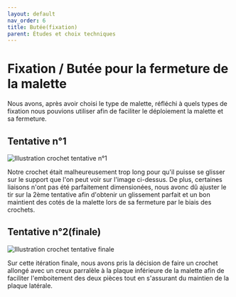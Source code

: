 ```yaml
---
layout: default
nav_order: 6
title: Butée(fixation)
parent: Études et choix techniques
---
```


# Fixation / Butée pour la fermeture de la malette

Nous avons, après avoir choisi le type de malette, réfléchi à quels types de fixation nous pouvions utiliser afin de faciliter le déploiement la malette et sa fermeture.

## Tentative n°1

![Illustration crochet tentative n°1](../shared-assets/images/crochet_tentative_n°1.jpg)

Notre crochet était malheureusement trop long pour qu'il puisse se glisser sur le support que l'on peut voir sur l'image ci-dessus.
De plus, certaines liaisons n'ont pas été parfaitement dimensionées, nous avonc dû ajuster le tir sur la 2ème tentative afin d'obtenir un glissement parfait et un bon maintient des cotés de la malette lors de sa fermeture par le biais des crochets.

## Tentative n°2(finale)

![Illustration crochet tentative finale](../shared-assets/images/crochet_final.jpg)

Sur cette itération finale, nous avons pris la décision de faire un crochet allongé avec un creux parralèle à la plaque inférieure de la malette afin de faciliter l'emboitement des deux pièces tout en s'assurant du maintien de la plaque latérale.